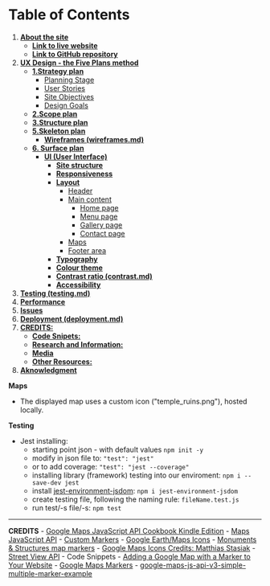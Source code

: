 


# **Table of Contents**
1.  [**About the site**](#about-the-site)
    * [**Link to live website**](#link-to-live-website-is-here)
    * [**Link to GitHub repository**](#link-to-github-repo-is-here)
1.  [**UX Design - the Five Plans method**](#uxd)
    * [**1.Strategy plan**](#stratetgy)
        * [Planning Stage](#planning-stage)
        * [User Stories](#user-stories)
        * [Site Objectives](#site-objectives)
        * [Design Goals](#design-goals)
    * [**2.Scope plan**](#scope)
    * [**3.Structure plan**](#structure)
    * [**5.Skeleton plan**](#skeleton)
        *  [**Wireframes (wireframes.md)**](readme-files/docs/wireframes.md)
    * [**6. Surface plan**](#surface)
        * [**UI (User Interface)**](#ui-user-interface)
            *  [**Site structure**](#site-structure)
            *  [**Responsiveness**](#responsiveness)
            *  [**Layout**](#layout)
                * [Header](#header)
                * [Main content](#main-content-section)
                    * [Home page](#home-page)
                    * [Menu page](#menu-page)
                    * [Gallery page](#gallery-page)
                    * [Contact page](#contact-page)
                * [Maps](#maps)
                * [Footer area](#footer)
            *  [**Typography**](#fonts)
            *  [**Colour theme**](#colours)
            *  [**Contrast ratio (contrast.md)**](readme-files/docs/contrast.md)
            *  [**Accessibility**](#accessibility)
1.  [**Testing (testing.md)**](readme-files/docs/testing.md)
1.  [**Performance**](#performance)
1.  [**Issues**](#issues)
1.  [**Deployment (deployment.md)**](readme-files/docs/deployment.md)
1.  [**CREDITS:**](#credits)
    *  [**Code Snipets:**](#code-snipets)
    *  [**Research and Information:**](#research-and-information)
    *  [**Media**](#media)
    *  [**Other Resources:**](#other-resources-and-tools-used)
1. [**Aknowledgment**](#aknowledgment)


**Maps**
- The displayed map uses a custom icon ("temple_ruins.png"), hosted locally.

**Testing**
- Jest installing:
    - starting point json - with default values 
    ``` npm init -y ```
    - modify in json file to:
    ``` "test": "jest" ```
    - or to add coverage:
    ``` "test": "jest --coverage" ```
    - installing library (framework) testing into our enviroment:
    ``` npm i --save-dev jest ```
    - install [jest-environment-jsdom](https://www.npmjs.com/package/jest-environment-jsdom):
    ``` npm i jest-environment-jsdom ```
    - create testing file, following the naming rule:
    ``` fileName.test.js ```
    - run test/-s file/-s:
    ``` npm test ```
---
**CREDITS**
    - [Google Maps JavaScript API Cookbook Kindle Edition](https://www.amazon.co.uk/Google-Maps-JavaScript-API-Cookbook-ebook/dp/B00HJR6RD6)
    - [Maps JavaScript API](AIzaSyANGGOhK4itFoIlNp1F5Du-0ySik3HTbk4)
    - [Custom Markers](https://developers.google.com/maps/documentation/javascript/custom-markers#maps_custom_markers-javascript)
    - [Google Earth/Maps Icons](https://kml4earth.appspot.com/icons.html)
    - [Monuments & Structures map markers](https://mapicons.mapsmarker.com/category/markers/tourism/monuments-structures/)
    <!-- - [Host icons on Google Drive](https://mapicons.mapsmarker.com/faq/host-the-icons-on-google-drive/) -->
    - [Google Maps Icons Credits: Matthias Stasiak](https://mapicons.mapsmarker.com/author/matthias.stasiak/)
    <!-- - [My icons folder on my Google Drive](https://drive.google.com/drive/folders/1EQA5hQEVGGVN6HaBYut6yXVS8KlTC4ST?usp=sharing) -->
    - [Street View API](https://developers.google.com/maps/documentation/javascript/streetview)
    - Code Snippets
        - [Adding a Google Map with a Marker to Your Website](https://developers.google.com/maps/documentation/javascript/adding-a-google-map#maps_add_map-javascript)
        - [Google Maps Markers](https://developers.google.com/maps/documentation/javascript/markers#maps_marker_simple-javascript)
        - [google-maps-js-api-v3-simple-multiple-marker-example](https://www.anycodings.com/1questions/3879/google-maps-js-api-v3-simple-multiple-marker-example)
